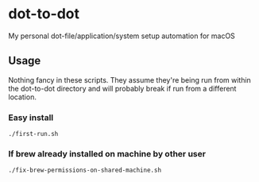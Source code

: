 # dot-to-dot
My personal dot-file/application/system setup automation for macOS

## Usage

Nothing fancy in these scripts. They assume they're being run from within the dot-to-dot directory and will probably break if run from a different location.

### Easy install

    ./first-run.sh

### If brew already installed on machine by other user

    ./fix-brew-permissions-on-shared-machine.sh
